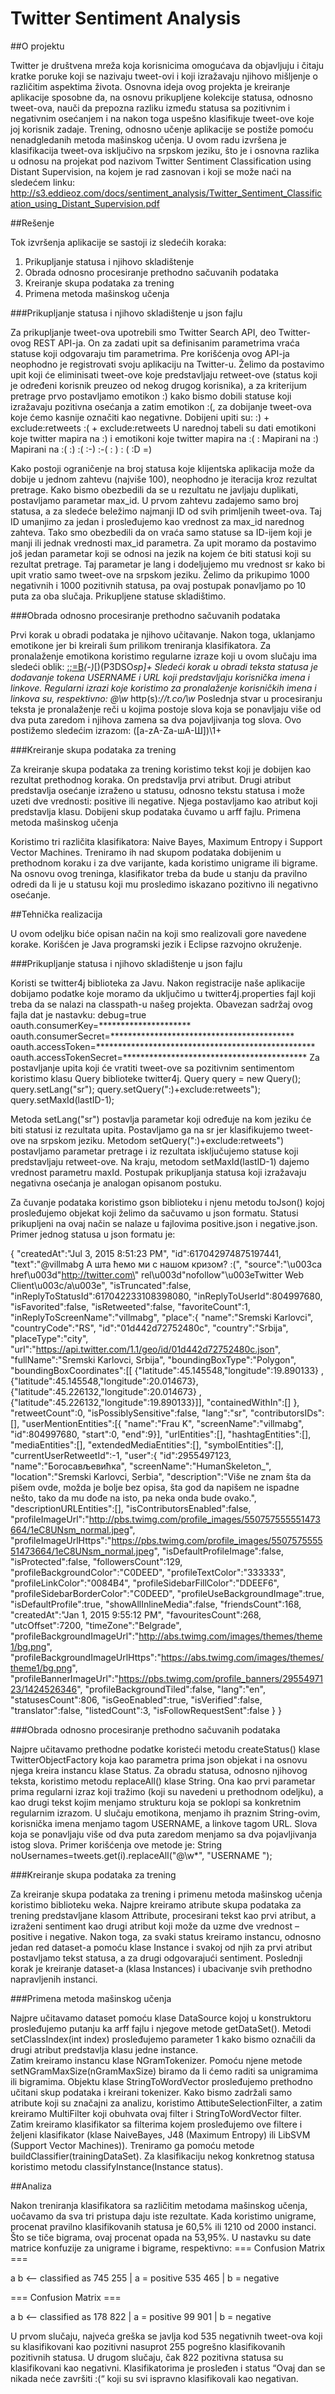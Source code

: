 # Twitter Sentiment Analysis
##O projektu

Twitter je društvena mreža koja korisnicima omogućava da objavljuju i čitaju kratke poruke koji se nazivaju tweet-ovi i koji izražavaju njihovo mišljenje o različitim aspektima života. Osnovna ideja ovog projekta je kreiranje aplikacije sposobne da, na osnovu prikupljene kolekcije statusa, odnosno tweet-ova, nauči da prepozna razliku između statusa sa pozitivnim i negativnim osećanjem i na nakon toga uspešno klasifikuje tweet-ove koje joj korisnik zadaje. Trening, odnosno učenje aplikacije se postiže pomoću nenadgledanih metoda mašinskog učenja.
U ovom radu izvršena je klasifikacija tweet-ova isključivo na srpskom jeziku, što je i osnovna razlika u odnosu na projekat pod nazivom Twitter Sentiment Classification using Distant Supervision, na kojem je rad zasnovan i koji se može naći na sledećem linku: http://s3.eddieoz.com/docs/sentiment_analysis/Twitter_Sentiment_Classification_using_Distant_Supervision.pdf 

##Rešenje

Tok izvršenja aplikacije se sastoji iz sledećih koraka:
1.	Prikupljanje statusa i njihovo skladištenje
2.	Obrada odnosno procesiranje prethodno sačuvanih podataka
3.	Kreiranje skupa podataka za trening
4.	Primena metoda mašinskog učenja

###Prikupljanje statusa i njihovo skladištenje u json fajlu

Za prikupljanje tweet-ova upotrebili smo Twitter Search API, deo Twitter-ovog REST API-ja. On za zadati upit sa definisanim parametrima vraća statuse koji odgovaraju tim parametrima. Pre korišćenja ovog API-ja neophodno je registrovati svoju aplikaciju na Twitter-u. 
Želimo da postavimo upit koji će eliminisati tweet-ove koje predstavljaju retweet-ove (status koji je određeni korisnik preuzeo od nekog drugog korisnika), a za kriterijum pretrage prvo postavljamo emotikon :) kako bismo dobili statuse koji izražavaju pozitivna osećanja a zatim emotikon :(, za dobijanje tweet-ova koje ćemo kasnije označiti kao negativne. Dobijeni upiti su:
:) + exclude:retweets
:( + exclude:retweets
U narednoj tabeli su dati emotikoni koje twitter mapira na :) i emotikoni koje twitter mapira na :( :
Mapirani na :)	Mapirani na :(
:)				:(
:-)				:-(
: )				: (
:D
=)	



Kako postoji ograničenje na broj statusa koje klijentska aplikacija može da dobije u jednom zahtevu (najviše 100), neophodno je iteracija kroz rezultat pretrage. Kako bismo obezbedili da se u rezultatu ne javljaju duplikati, postavljamo parametar max_id. U prvom zahtevu zadajemo samo broj statusa, a za sledeće beležimo najmanji ID od svih primljenih tweet-ova. Taj ID umanjimo za jedan i prosleđujemo kao vrednost za max_id narednog zahteva. Tako smo obezbedili da on vraća samo statuse sa ID-ijem koji je manji ili jednak vrednosti max_id parametra.
Za upit moramo da postavimo još jedan parametar koji se odnosi na jezik na kojem će biti statusi koji su rezultat pretrage. Taj parametar je lang i dodeljujemo mu vrednost sr kako bi upit vratio samo tweet-ove na srpskom jeziku. 
Želimo da prikupimo 1000 negativnih i 1000 pozitivnih statusa, pa ovaj postupak ponavljamo po 10 puta za oba slučaja.
Prikupljene statuse skladištimo.

###Obrada odnosno procesiranje prethodno sačuvanih podataka

Prvi korak u obradi podataka je njihovo učitavanje.
Nakon toga, uklanjamo emotikone jer bi kreirali šum prilikom treniranja klasifikatora. Za pronalaženje emotikona koristimo regularne izraze koji u ovom slučaju ima sledeći oblik:
[:;=B](')*(-)*[)(P3DSO*sp]+
Sledeći korak u obradi teksta statusa je dodavanje tokena USERNAME i URL koji predstavljaju korisnička imena i linkove. Regularni izrazi koje koristimo za pronalaženje korisničkih imena i linkova su, respektivno:
@\\w*
http(s)*://t.co/\\w*
Poslednja stvar u procesiranju teksta je pronalaženje reči u kojima postoje slova koja se ponavljaju više od dva puta zaredom i njihova zamena sa dva pojavljivanja tog slova. Ovo postižemo sledećim izrazom:
([a-zA-Zа-шА-Ш])\\1+

###Kreiranje skupa podataka za trening

Za kreiranje skupa podataka za trening koristimo tekst koji je dobijen kao rezultat prethodnog koraka. On predstavlja prvi atribut. Drugi atribut predstavlja osećanje izraženo u statusu, odnosno tekstu statusa i može uzeti dve vrednosti: positive ili negative. Njega postavljamo kao atribut koji predstavlja klasu. Dobijeni skup podataka čuvamo u arff fajlu. 
Primena metoda mašinskog učenja

Koristimo tri različita klasifikatora: Naive Bayes, Maximum Entropy i Support Vector Machines. Treniramo ih nad skupom podataka dobijenim u prethodnom koraku i za dve varijante, kada koristimo unigrame ili bigrame. Na osnovu ovog treninga, klasifikator treba da bude u stanju da pravilno odredi da li je u statusu koji mu prosledimo iskazano pozitivno ili negativno osećanje.

##Tehnička realizacija

U ovom odeljku biće opisan način na koji smo realizovali gore navedene korake. Korišćen je Java programski jezik i Eclipse razvojno okruženje.

###Prikupljanje statusa i njihovo skladištenje u json fajlu

Koristi se twitter4j biblioteka za Javu. Nakon registracije naše aplikacije dobijamo podatke koje moramo da uključimo u twitter4j.properties fajl koji treba da se nalazi na classpath-u našeg projekta. Obavezan sadržaj ovog fajla dat je nastavku:
debug=true
oauth.consumerKey=*********************
oauth.consumerSecret=******************************************
oauth.accessToken=**************************************************
oauth.accessTokenSecret=******************************************
Za postavljanje upita koji će vratiti tweet-ove sa pozitivnim sentimentom koristimo klasu Query biblioteke twitter4j. 
Query query = new Query();
query.setLang("sr");
query.setQuery(":)+exclude:retweets");
query.setMaxId(lastID-1);

Metoda setLang("sr") postavlja parametar koji određuje na kom jeziku će biti statusi iz rezultata upita. Postavljamo ga na sr jer klasifikujemo tweet-ove na srpskom jeziku.
Metodom  setQuery(":)+exclude:retweets") postavljamo parametar pretrage i iz rezultata isključujemo statuse koji predstavljaju retweet-ove.
Na kraju, metodom setMaxId(lastID-1) dajemo vrednost parametru maxId.
Postupak prikupljanja statusa koji izražavaju negativna osećanja je analogan opisanom postuku.

Za čuvanje podataka koristimo gson biblioteku i njenu metodu toJson() kojoj prosleđujemo objekat koji želimo da sačuvamo u json formatu. Statusi prikupljeni na ovaj način se nalaze u fajlovima positive.json i negative.json. Primer jednog statusa u json formatu je:

{
"createdAt":"Jul 3, 2015 8:51:23 PM",
"id":617042974875197441,
"text":"@villmabg А шта ћемо ми с нашом кризом? :(",
"source":"\u003ca href\u003d\"http://twitter.com\" rel\u003d\"nofollow\"\u003eTwitter Web Client\u003c/a\u003e",
"isTruncated":false,
"inReplyToStatusId":617042233108398080,
"inReplyToUserId":804997680,
"isFavorited":false,
"isRetweeted":false,
"favoriteCount":1,
"inReplyToScreenName":"villmabg",
"place":{
"name":"Sremski Karlovci",
"countryCode":"RS",
"id":"01d442d72752480c",
"country":"Srbija",
"placeType":"city",
"url":"https://api.twitter.com/1.1/geo/id/01d442d72752480c.json",
"fullName":"Sremski Karlovci, Srbija",
"boundingBoxType":"Polygon",
"boundingBoxCoordinates":[[
{"latitude":45.145548,"longitude":19.890133}
,{"latitude":45.145548,"longitude":20.014673},
{"latitude":45.226132,"longitude":20.014673}
,{"latitude":45.226132,"longitude":19.890133}]],
"containedWithIn":[]
},
"retweetCount":0,
"isPossiblySensitive":false,
"lang":"sr",
"contributorsIDs":[],
"userMentionEntities":[{
"name":"Frau K",
"screenName":"villmabg",
"id":804997680,
"start":0,
"end":9}],
"urlEntities":[],
"hashtagEntities":[],
"mediaEntities":[],
"extendedMediaEntities":[],
"symbolEntities":[],
"currentUserRetweetId":-1,
"user":{
"id":2955497123,
"name":"Богосављевићка",
"screenName":"HumanSkeleton_",
"location":"Sremski Karlovci, Serbia",
"description":"Više ne znam šta da pišem ovde, možda je bolje bez opisa, šta god da napišem ne ispadne nešto, tako da mu dođe na isto, pa neka onda bude ovako.",
"descriptionURLEntities":[],
"isContributorsEnabled":false,
"profileImageUrl":"http://pbs.twimg.com/profile_images/550757555551473664/1eC8UNsm_normal.jpeg",
"profileImageUrlHttps":"https://pbs.twimg.com/profile_images/550757555551473664/1eC8UNsm_normal.jpeg",
"isDefaultProfileImage":false,
"isProtected":false,
"followersCount":129,
"profileBackgroundColor":"C0DEED",
"profileTextColor":"333333",
"profileLinkColor":"0084B4",
"profileSidebarFillColor":"DDEEF6",
"profileSidebarBorderColor":"C0DEED",
"profileUseBackgroundImage":true,
"isDefaultProfile":true,
"showAllInlineMedia":false,
"friendsCount":168,
"createdAt":"Jan 1, 2015 9:55:12 PM",
"favouritesCount":268,
"utcOffset":7200,
"timeZone":"Belgrade",
"profileBackgroundImageUrl":"http://abs.twimg.com/images/themes/theme1/bg.png",
"profileBackgroundImageUrlHttps":"https://abs.twimg.com/images/themes/theme1/bg.png",
"profileBannerImageUrl":"https://pbs.twimg.com/profile_banners/2955497123/1424526346",
"profileBackgroundTiled":false,
"lang":"en",
"statusesCount":806,
"isGeoEnabled":true,
"isVerified":false,
"translator":false,
"listedCount":3,
"isFollowRequestSent":false
}
}

###Obrada odnosno procesiranje prethodno sačuvanih podataka

Najpre učitavamo prethodne podatke koristeći metodu createStatus() klase TwitterObjectFactory koja kao parametra prima json objekat i na osnovu njega kreira instancu klase Status. 
Za obradu statusa, odnosno njihovog teksta, koristimo metodu replaceAll() klase String. Ona kao prvi parametar prima regularni izraz koji tražimo (koji su navedeni u prethodnom odeljku), a kao drugi tekst kojim menjamo strukturu koja se poklopi sa konkretnim regularnim izrazom. U slučaju emotikona, menjamo ih praznim String-ovim, korisnička imena menjamo tagom USERNAME, a linkove tagom URL. Slova koja se ponavljaju više od dva puta zaredom menjamo sa dva pojavljivanja istog slova. Primer korišćenja ove metode je:
String noUsernames=tweets.get(i).replaceAll("@\\w*", "USERNAME ");

###Kreiranje skupa podataka za trening

Za kreiranje skupa podataka za trening i primenu metoda mašinskog učenja koristimo biblioteku weka. 
Najpre kreiramo atribute skupa podataka za trening predstavljane klasom Attribute, procesirani tekst kao prvi atribut, a izraženi sentiment kao drugi atribut koji može da uzme dve vrednost – positive i negative.
Nakon toga, za svaki status kreiramo instancu, odnosno jedan red dataset-a pomoću klase Instance i svakoj od njih za prvi atribut postavljamo tekst statusa, a za drugi odgovarajući sentiment.
Poslednji korak je kreiranje dataset-a (klasa Instances) i ubacivanje svih prethodno napravljenih instanci.

###Primena metoda mašinskog učenja

Najpre učitavamo dataset pomoću klase DataSource kojoj u konstruktoru prosleđujemo putanju ka arff fajlu i njegove metode getDataSet().	Metodi setClassIndex(int index) prosleđujemo parameter 1 kako bismo označili da drugi atribut predstavlja klasu jedne instance.  
Zatim kreiramo instancu klase NGramTokenizer. Pomoću njene metode setNGramMaxSize(nGramMaxSize) biramo da li ćemo raditi sa unigramima ili bigramima.
Objektu klase StringToWordVector prosleđujemo prethodno učitani skup podataka i kreirani tokenizer.
Kako bismo zadržali samo atribute koji su značajni za analizu, koristimo AttibuteSelectionFilter, a zatim kreiramo MultiFilter koji obuhvata ovaj filter i StringToWordVector filter.
Zatim kreiramo klasifikator sa filterima kojem prosleđujemo ove filtere i željeni klasifikator (klase NaiveBayes, J48 (Maximum Entropy) ili LibSVM (Support Vector Machines)). Treniramo ga pomoću metode buildClassifier(trainingDataSet). Za klasifikaciju nekog konkretnog statusa koristimo metodu classifyInstance(Instance status).	

##Analiza

Nakon treniranja klasifikatora sa različitim metodama mašinskog učenja, uočavamo da sva tri pristupa daju iste rezultate. Kada koristimo unigrame, procenat pravilno klasifikovanih statusa je 60,5% ili 1210 od 2000 instanci. Što se tiče bigrama, ovaj procenat opada na 53,95%. U nastavku su date matrice konfuzije za unigrame i bigrame, respektivno:
=== Confusion Matrix ===

   a   b   <-- classified as
 745 255 |   a = positive
 535 465 |   b = negative

=== Confusion Matrix ===

   a   b   <-- classified as
 178 822 |   a = positive
  99 901 |   b = negative

U prvom slučaju, najveća greška se javlja kod 535 negativnih tweet-ova koji su klasifikovani kao pozitivni nasuprot 255 pogrešno klasifikovanih pozitivnih statusa. U drugom slučaju, čak 822 pozitivna statusa su klasifikovani kao negativni.
Klasifikatorima je prosleđen i status “Ovaj dan se nikada neće završiti :(“ koji su svi ispravno klasifikovali kao negativan.
